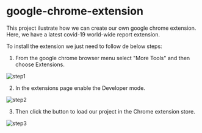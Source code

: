 # google-chrome-extension

This project ilustrate how we can create our own google chrome extension. Here, we have a latest covid-19 world-wide report extension.

To install the extension we just need to follow de below steps:

1. From the google chrome browser menu select "More Tools" and then choose Extensions.


![step1](https://user-images.githubusercontent.com/72351063/160422766-2946e924-9c11-495a-b847-87a01cf73f41.png)


2. In the extensions page enable the Developer mode.


![step2](https://user-images.githubusercontent.com/72351063/160422870-e56d050f-5652-419b-8325-c0d6b46c65e9.png)


3. Then click the button to load our project in the Chrome extension store.


![step3](https://user-images.githubusercontent.com/72351063/160423830-8ffe120c-0d88-4e33-be40-6f4a4ef91bca.png)

